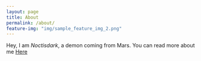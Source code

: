 ```yaml
---
layout: page
title: About
permalink: /about/
feature-img: "img/sample_feature_img_2.png"
---
```

Hey, I am *Noctisdark*, a demon coming from Mars. You can read more about me [Here](/2016/10/20/Prologue.html)